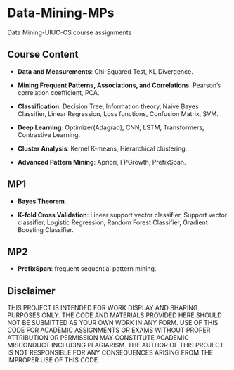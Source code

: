 # Data-Mining-MPs
Data Mining-UIUC-CS course assignments

## Course Content

 *  **Data and Measurements**: Chi-Squared Test, KL Divergence.

 *  **Mining Frequent Patterns, Associations, and Correlations**: Pearson’s correlation coefficient, PCA.

 *  **Classification**: Decision Tree, Information theory, Naive Bayes Classifier, Linear Regression, Loss functions, Confusion Matrix, SVM.

 *  **Deep Learning**: Optimizer(Adagrad), CNN, LSTM, Transformers, Contrastive Learning.

 *  **Cluster Analysis**: Kernel K-means, Hierarchical clustering.

 *  **Advanced Pattern Mining**: Apriori, FPGrowth, PrefixSpan.

## MP1

 *  **Bayes Theorem**.

 *  **K-fold Cross Validation**: Linear support vector classifier, Support vector classifier, Logistic Regression, Random Forest Classifier, Gradient Boosting Classifier.

## MP2

 *  **PrefixSpan**: frequent sequential pattern mining.

## Disclaimer

THIS PROJECT IS INTENDED FOR WORK DISPLAY AND SHARING PURPOSES ONLY. THE CODE AND MATERIALS PROVIDED HERE SHOULD NOT BE SUBMITTED AS YOUR OWN WORK IN ANY FORM. USE OF THIS CODE FOR ACADEMIC ASSIGNMENTS OR EXAMS WITHOUT PROPER ATTRIBUTION OR PERMISSION MAY CONSTITUTE ACADEMIC MISCONDUCT INCLUDING PLAGIARISM. THE AUTHOR OF THIS PROJECT IS NOT RESPONSIBLE FOR ANY CONSEQUENCES ARISING FROM THE IMPROPER USE OF THIS CODE.
